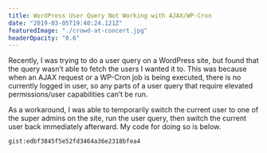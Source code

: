```yaml
---
title: WordPress User Query Not Working with AJAX/WP-Cron
date: "2019-03-05T19:40:24.121Z"
featuredImage: "./crowd-at-concert.jpg"
headerOpacity: "0.6"
---
```


Recently, I was trying to do a user query on a WordPress site, but found that the query wasn’t able to fetch the users I wanted it to. This was because when an AJAX request or a WP-Cron job is being executed, there is no currently logged in user, so any parts of a user query that require elevated permissions/user capabilities can’t be run.

As a workaround, I was able to temporarily switch the current user to one of the super admins on the site, run the user query, then switch the current user back immediately afterward. My code for doing so is below.

`gist:edbf3845f5e52fd3464a36e2318bfea4`

